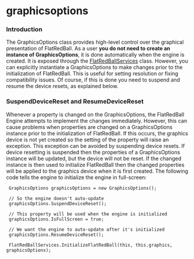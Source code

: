 # graphicsoptions

### Introduction

The GraphicsOptions class provides high-level control over the graphical presentation of FlatRedBall. As a user **you do not need to create an instance of GraphicsOptions**, it is done automatically when the engine is created. It is exposed through the [FlatRedBallServices](../../../../../frb/docs/index.php) class. However, you can explicitly instantiate a GraphicsOptions to make changes prior to the initialization of FlatRedBall. This is useful for setting resolution or fixing compatibility issues. Of course, if this is done you need to suspend and resume the device resets, as explained below.

### SuspendDeviceReset and ResumeDeviceReset

Whenever a property is changed on the GraphicsOptions, the FlatRedBall Engine attempts to implement the changes immediately. However, this can cause problems when properties are changed on a GraphicsOptions instance prior to the initialization of FlatRedBall. If this occurs, the graphics device is not yet created so the setting of the property will raise an exception. This exception can be avoided by suspending device resets. If device resetting is suspended then the properties of a GraphicsOptions instance will be updated, but the device will not be reset. If the changed instance is then used to initialize FlatRedBall then the changed properties will be applied to the graphics device when it is first created. The following code tells the engine to initialize the engine in full-screen:

```
 GraphicsOptions graphicsOptions = new GraphicsOptions();

 // So the engine doesn't auto-update
 graphicsOptions.SuspendDeviceReset();

 // This property will be used when the engine is initialized
 graphicsOptions.IsFullScreen = true;

 // We want the engine to auto-update after it's initialized
 graphicsOptions.ResumeDeviceReset();

 FlatRedBallServices.InitializeFlatRedBall(this, this.graphics, graphicsOptions);
```

###
